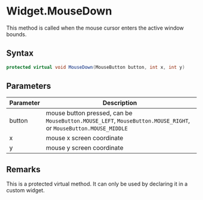 # Widget.MouseDown

This method is called when the mouse cursor enters the active window bounds.

## Syntax

```csharp
protected virtual void MouseDown(MouseButton button, int x, int y)
```

## Parameters

| Parameter | Description |
|---|---|
| button | mouse button pressed, can be `MouseButton.MOUSE_LEFT`, `MouseButton.MOUSE_RIGHT`, or `MouseButton.MOUSE_MIDDLE` |
| x | mouse x screen coordinate |
| y | mouse y screen coordinate  |

## Remarks

This is a protected virtual method. It can only be used by declaring it in a custom widget.